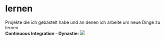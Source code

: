 # lernen
Projekte die ich gebastelt habe und an denen ich arbeite um neue Dinge zu lernen
<br>
<strong>Continuous Integration - Dynastie:</strong> 
<img src="https://travis-ci.org/mohadipe/lernen.svg?branch=master" style="max-width:100%;">
<br>
